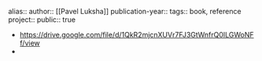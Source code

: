 alias::
author:: [[Pavel Luksha]] 
publication-year::
tags:: book, reference
project:: 
public:: true

- https://drive.google.com/file/d/1QkR2mjcnXUVr7FJ3GtWnfrQ0ILGWoNFf/view
-